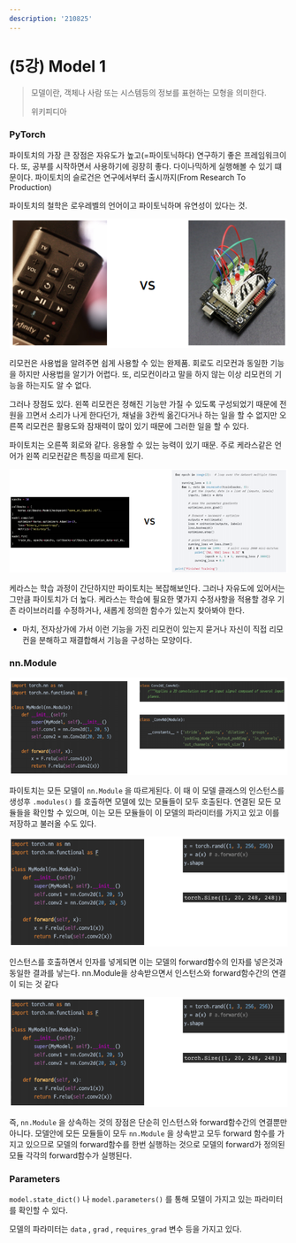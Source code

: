 ```yaml
---
description: '210825'
---
```


# \(5강\) Model 1

> 모델이란, 객체나 사람 또는 시스템등의 정보를 표현하는 모형을 의미한다.
>
> 위키피디아



### PyTorch

파이토치의 가장 큰 장점은 자유도가 높고\(=파이토닉하다\) 연구하기 좋은 프레임워크이다. 또, 공부를 시작하면서 사용하기에 굉장히 좋다. 다이나믹하게 실행해볼 수 있기 떄문이다. 파이토치의 슬로건은 연구에서부터 출시까지\(From Research To Production\)

파이토치의 철학은 로우레벨의 언어이고 파이토닉하며 유연성이 있다는 것.

![](../../../.gitbook/assets/image%20%28994%29.png)

리모컨은 사용법을 알려주면 쉽게 사용할 수 있는 완제품. 회로도 리모컨과 동일한 기능을 하지만 사용법을 알기가 어렵다. 또, 리모컨이라고 말을 하지 않는 이상 리모컨의 기능을 하는지도 알 수 없다.

그러나 장점도 있다. 왼쪽 리모컨은 정해진 기능만 가질 수 있도록 구성되었기 때문에 전원을 끄면서 소리가 나게 한다던가, 채널을 3칸씩 옮긴다거나 하는 일을 할 수 없지만 오른쪽 리모컨은 활용도와 잠재력이 많이 있기 때문에 그러한 일을 할 수 있다.

파이토치는 오른쪽 회로와 같다. 응용할 수 있는 능력이 있기 때문. 주로 케라스같은 언어가 왼쪽 리모컨같은 특징을 따르게 된다.

![](../../../.gitbook/assets/image%20%28995%29.png)

케라스는 학습 과정이 간단하지만 파이토치는 복잡해보인다. 그러나 자유도에 있어서는 그만큼 파이토치가 더 높다. 케라스는 학습에 필요한 몇가지 수정사항을 적용할 경우 기존 라이브러리를 수정하거나, 새롭게 정의한 함수가 있는지 찾아봐야 한다.

* 마치, 전자상가에 가서 이런 기능을 가진 리모컨이 있는지 묻거나 자신이 직접 리모컨을 분해하고 재결합해서 기능을 구성하는 모양이다.



### nn.Module

![](../../../.gitbook/assets/image%20%28993%29.png)

파이토치는 모든 모델이 `nn.Module` 을 따르게된다. 이 때 이 모델 클래스의 인스턴스를 생성후 `.modules()` 를 호출하면 모델에 있는 모듈들이 모두 호출된다. 연결된 모든 모듈들을 확인할 수 있으며, 이는 모든 모듈들이 이 모델의 파라미터를 가지고 있고 이를 저장하고 불러올 수도 있다.

![](../../../.gitbook/assets/image%20%28996%29.png)

인스턴스를 호출하면서 인자를 넣게되면 이는 모델의 forward함수의 인자를 넣은것과 동일한 결과를 낳는다. nn.Module을 상속받으면서 인스턴스와 forward함수간의 연결이 되는 것 같다

![](../../../.gitbook/assets/image%20%28992%29.png)

즉, `nn.Module` 을 상속하는 것의 장점은 단순히 인스턴스와 forward함수간의 연결뿐만 아니다. 모델안에 모든 모듈들이 모두 `nn.Module` 을 상속받고 모두 forward 함수를 가지고 있으므로 모델의 forward함수를 한번 실행하는 것으로 모델의 forward가 정의된 모듈 각각의 forward함수가 실행된다.



### Parameters

`model.state_dict()` 나 `model.parameters()` 를 통해 모델이 가지고 있는 파라미터를 확인할 수 있다.

모델의 파라미터는 `data` , `grad` , `requires_grad` 변수 등을 가지고 있다.



